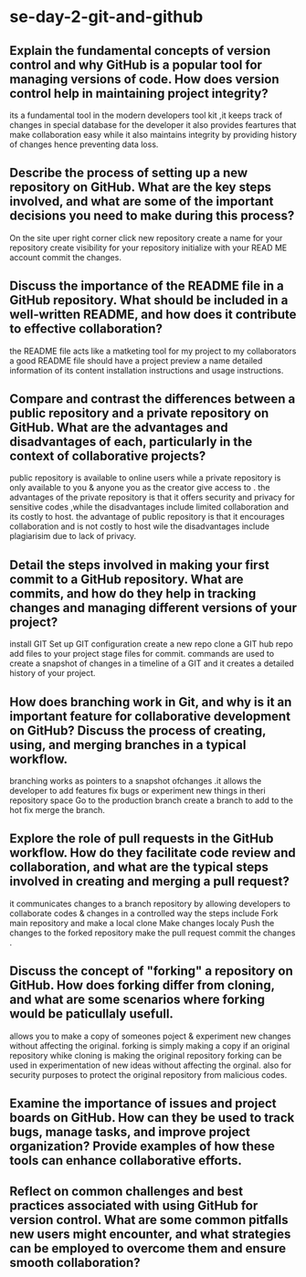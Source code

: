 # se-day-2-git-and-github
## Explain the fundamental concepts of version control and why GitHub is a popular tool for managing versions of code. How does version control help in maintaining project integrity?
its a fundamental tool in the modern developers tool kit ,it keeps track of changes in special database for the developer it also provides feartures that make collaboration easy while it also maintains integrity by providing history of changes hence preventing data loss.
## Describe the process of setting up a new repository on GitHub. What are the key steps involved, and what are some of the important decisions you need to make during this process?
On the site uper right corner click new repository
create a name for your repository 
create visibility for your repository 
initialize with your READ ME account
commit the changes.
## Discuss the importance of the README file in a GitHub repository. What should be included in a well-written README, and how does it contribute to effective collaboration?
the README file acts like a matketing tool for my project to my collaborators
a good README file should have 
a project preview
a name
detailed information of its content
installation instructions and usage instructions.

## Compare and contrast the differences between a public repository and a private repository on GitHub. What are the advantages and disadvantages of each, particularly in the context of collaborative projects?
public repository is available to online users while a private repository is only available to you & anyone you as the creator give access to .
the advantages of the private repository is that it offers security and privacy for sensitive codes ,while the disadvantages include limited collaboration and its costly to host.
the advantage of public repository is that it encourages collaboration and is not costly to host wile the disadvantages include plagiarisim due to lack of privacy.
## Detail the steps involved in making your first commit to a GitHub repository. What are commits, and how do they help in tracking changes and managing different versions of your project?
install GIT 
Set up GIT configuration 
create a new repo 
clone a GIT hub repo
add files to your project 
stage files for commit.
commands are used to create a snapshot of changes in a timeline of a GIT and it creates a detailed history of your project.

## How does branching work in Git, and why is it an important feature for collaborative development on GitHub? Discuss the process of creating, using, and merging branches in a typical workflow.
branching works as pointers to a snapshot ofchanges .it allows the developer to add features fix bugs or experiment new things in theri repository space 
Go to the production branch 
create a branch to add to the hot fix 
merge the branch.
## Explore the role of pull requests in the GitHub workflow. How do they facilitate code review and collaboration, and what are the typical steps involved in creating and merging a pull request?
it communicates changes to a branch repository by allowing developers to collaborate codes & changes in a controlled way
the steps include
Fork main repository and make a local clone
Make changes localy 
Push the changes to the forked repository 
make the pull request 
commit the changes .

## Discuss the concept of "forking" a repository on GitHub. How does forking differ from cloning, and what are some scenarios where forking would be paticullaly usefull.
allows you to make a copy of someones poject & experiment new changes without affecting the original.
forking is simply making a copy if an original repository whike cloning is making the original repository 
forking can be used in experimentation of new ideas without affecting the orginal.
also for security purposes to protect the original repository from malicious codes.

## Examine the importance of issues and project boards on GitHub. How can they be used to track bugs, manage tasks, and improve project organization? Provide examples of how these tools can enhance collaborative efforts.


## Reflect on common challenges and best practices associated with using GitHub for version control. What are some common pitfalls new users might encounter, and what strategies can be employed to overcome them and ensure smooth collaboration?


